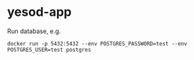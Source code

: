# yesod-app

Run database, e.g.

```
docker run -p 5432:5432 --env POSTGRES_PASSWORD=test --env POSTGRES_USER=test postgres
```

